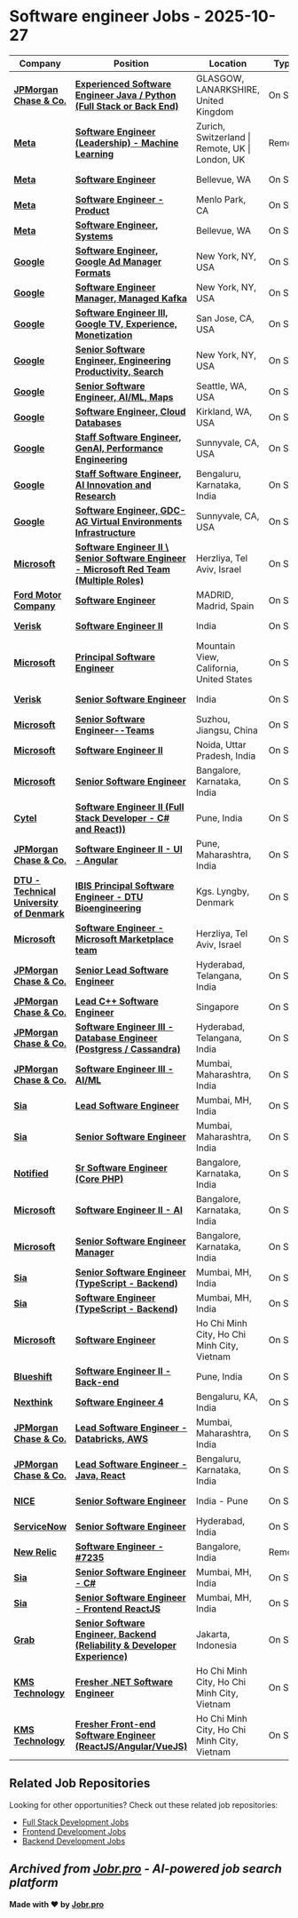# Software engineer Jobs - 2025-10-27

| Company | Position | Location | Type | Date |
| ------- | -------- | -------- | ---- | ------ |
| **[JPMorgan Chase & Co.](https://www.jpmorganchase.com/)** | **[Experienced Software Engineer Java / Python (Full Stack or Back End)](https://jobr.pro/job/31060044/experienced-software-engineer-java-python-full-stack-or-back-end?utm_source=github&utm_medium=repo&utm_campaign=github-software-engineering-jobs)** | GLASGOW, LANARKSHIRE, United Kingdom | On Site | Oct 27 |
| **[Meta](https://www.meta.com/)** | **[Software Engineer (Leadership) - Machine Learning](https://jobr.pro/job/31058701/software-engineer-leadership-machine-learning?utm_source=github&utm_medium=repo&utm_campaign=github-software-engineering-jobs)** | Zurich, Switzerland \| Remote, UK \| London, UK | Remote | Oct 27 |
| **[Meta](https://www.meta.com/)** | **[Software Engineer](https://jobr.pro/job/31058670/software-engineer?utm_source=github&utm_medium=repo&utm_campaign=github-software-engineering-jobs)** | Bellevue, WA | On Site | Oct 27 |
| **[Meta](https://www.meta.com/)** | **[Software Engineer - Product](https://jobr.pro/job/31058663/software-engineer-product?utm_source=github&utm_medium=repo&utm_campaign=github-software-engineering-jobs)** | Menlo Park, CA | On Site | Oct 27 |
| **[Meta](https://www.meta.com/)** | **[Software Engineer, Systems](https://jobr.pro/job/31058656/software-engineer-systems?utm_source=github&utm_medium=repo&utm_campaign=github-software-engineering-jobs)** | Bellevue, WA | On Site | Oct 27 |
| **[Google](https://www.google.com/)** | **[Software Engineer, Google Ad Manager Formats](https://jobr.pro/job/31058274/software-engineer-google-ad-manager-formats?utm_source=github&utm_medium=repo&utm_campaign=github-software-engineering-jobs)** | New York, NY, USA | On Site | Oct 27 |
| **[Google](https://www.google.com/)** | **[Software Engineer Manager, Managed Kafka](https://jobr.pro/job/31058284/software-engineer-manager-managed-kafka?utm_source=github&utm_medium=repo&utm_campaign=github-software-engineering-jobs)** | New York, NY, USA | On Site | Oct 27 |
| **[Google](https://www.google.com/)** | **[Software Engineer III, Google TV, Experience, Monetization](https://jobr.pro/job/31058238/software-engineer-iii-google-tv-experience-monetization?utm_source=github&utm_medium=repo&utm_campaign=github-software-engineering-jobs)** | San Jose, CA, USA | On Site | Oct 27 |
| **[Google](https://www.google.com/)** | **[Senior Software Engineer, Engineering Productivity, Search](https://jobr.pro/job/31058243/senior-software-engineer-engineering-productivity-search?utm_source=github&utm_medium=repo&utm_campaign=github-software-engineering-jobs)** | New York, NY, USA | On Site | Oct 27 |
| **[Google](https://www.google.com/)** | **[Senior Software Engineer, AI/ML, Maps](https://jobr.pro/job/31058239/senior-software-engineer-aiml-maps?utm_source=github&utm_medium=repo&utm_campaign=github-software-engineering-jobs)** | Seattle, WA, USA | On Site | Oct 27 |
| **[Google](https://www.google.com/)** | **[Software Engineer, Cloud Databases](https://jobr.pro/job/31058248/software-engineer-cloud-databases?utm_source=github&utm_medium=repo&utm_campaign=github-software-engineering-jobs)** | Kirkland, WA, USA | On Site | Oct 27 |
| **[Google](https://www.google.com/)** | **[Staff Software Engineer, GenAI, Performance Engineering](https://jobr.pro/job/31058233/staff-software-engineer-genai-performance-engineering?utm_source=github&utm_medium=repo&utm_campaign=github-software-engineering-jobs)** | Sunnyvale, CA, USA | On Site | Oct 27 |
| **[Google](https://www.google.com/)** | **[Staff Software Engineer, AI Innovation and Research](https://jobr.pro/job/31058227/staff-software-engineer-ai-innovation-and-research?utm_source=github&utm_medium=repo&utm_campaign=github-software-engineering-jobs)** | Bengaluru, Karnataka, India | On Site | Oct 27 |
| **[Google](https://www.google.com/)** | **[Software Engineer, GDC-AG Virtual Environments Infrastructure](https://jobr.pro/job/31058206/software-engineer-gdc-ag-virtual-environments-infrastructure?utm_source=github&utm_medium=repo&utm_campaign=github-software-engineering-jobs)** | Sunnyvale, CA, USA | On Site | Oct 27 |
| **[Microsoft](https://www.microsoft.com/)** | **[Software Engineer II \ Senior Software Engineer - Microsoft Red Team (Multiple Roles)](https://jobr.pro/job/31059238/software-engineer-ii-senior-software-engineer-microsoft-red-team-multiple-roles?utm_source=github&utm_medium=repo&utm_campaign=github-software-engineering-jobs)** | Herzliya, Tel Aviv, Israel | On Site | Oct 27 |
| **[Ford Motor Company](https://corporate.ford.com/)** | **[Software Engineer](https://jobr.pro/job/31058995/software-engineer?utm_source=github&utm_medium=repo&utm_campaign=github-software-engineering-jobs)** | MADRID, Madrid, Spain | On Site | Oct 27 |
| **[Verisk](https://www.verisk.com/)** | **[Software Engineer II](https://jobr.pro/job/31058336/software-engineer-ii?utm_source=github&utm_medium=repo&utm_campaign=github-software-engineering-jobs)** | India | On Site | Oct 27 |
| **[Microsoft](https://www.microsoft.com/)** | **[Principal Software Engineer](https://jobr.pro/job/31059242/principal-software-engineer?utm_source=github&utm_medium=repo&utm_campaign=github-software-engineering-jobs)** | Mountain View, California, United States | On Site | Oct 27 |
| **[Verisk](https://www.verisk.com/)** | **[Senior Software Engineer](https://jobr.pro/job/31058337/senior-software-engineer?utm_source=github&utm_medium=repo&utm_campaign=github-software-engineering-jobs)** | India | On Site | Oct 27 |
| **[Microsoft](https://www.microsoft.com/)** | **[Senior Software Engineer--Teams](https://jobr.pro/job/31059247/senior-software-engineer-teams?utm_source=github&utm_medium=repo&utm_campaign=github-software-engineering-jobs)** | Suzhou, Jiangsu, China | On Site | Oct 27 |
| **[Microsoft](https://www.microsoft.com/)** | **[Software Engineer II](https://jobr.pro/job/31059248/software-engineer-ii?utm_source=github&utm_medium=repo&utm_campaign=github-software-engineering-jobs)** | Noida, Uttar Pradesh, India | On Site | Oct 27 |
| **[Microsoft](https://www.microsoft.com/)** | **[Senior Software Engineer](https://jobr.pro/job/31059250/senior-software-engineer?utm_source=github&utm_medium=repo&utm_campaign=github-software-engineering-jobs)** | Bangalore, Karnataka, India | On Site | Oct 27 |
| **[Cytel](https://cytel.com/)** | **[Software Engineer II (Full Stack Developer - C# and React))](https://jobr.pro/job/31058174/software-engineer-ii-full-stack-developer-c-and-react?utm_source=github&utm_medium=repo&utm_campaign=github-software-engineering-jobs)** | Pune, India | On Site | Oct 27 |
| **[JPMorgan Chase & Co.](https://www.jpmorganchase.com/)** | **[Software Engineer II - UI - Angular](https://jobr.pro/job/31060077/software-engineer-ii-ui-angular?utm_source=github&utm_medium=repo&utm_campaign=github-software-engineering-jobs)** | Pune, Maharashtra, India | On Site | Oct 27 |
| **[DTU - Technical University of Denmark](https://www.dtu.dk/)** | **[IBIS Principal Software Engineer - DTU Bioengineering](https://jobr.pro/job/31060417/ibis-principal-software-engineer-dtu-bioengineering?utm_source=github&utm_medium=repo&utm_campaign=github-software-engineering-jobs)** | Kgs. Lyngby, Denmark | On Site | Oct 27 |
| **[Microsoft](https://www.microsoft.com/)** | **[Software Engineer - Microsoft Marketplace team](https://jobr.pro/job/31059272/software-engineer-microsoft-marketplace-team?utm_source=github&utm_medium=repo&utm_campaign=github-software-engineering-jobs)** | Herzliya, Tel Aviv, Israel | On Site | Oct 27 |
| **[JPMorgan Chase & Co.](https://www.jpmorganchase.com/)** | **[Senior Lead Software Engineer](https://jobr.pro/job/31060110/senior-lead-software-engineer?utm_source=github&utm_medium=repo&utm_campaign=github-software-engineering-jobs)** | Hyderabad, Telangana, India | On Site | Oct 27 |
| **[JPMorgan Chase & Co.](https://www.jpmorganchase.com/)** | **[Lead C++ Software Engineer](https://jobr.pro/job/31060026/lead-c-software-engineer?utm_source=github&utm_medium=repo&utm_campaign=github-software-engineering-jobs)** | Singapore | On Site | Oct 27 |
| **[JPMorgan Chase & Co.](https://www.jpmorganchase.com/)** | **[Software Engineer III - Database Engineer (Postgress / Cassandra)](https://jobr.pro/job/31060074/software-engineer-iii-database-engineer-postgress-cassandra?utm_source=github&utm_medium=repo&utm_campaign=github-software-engineering-jobs)** | Hyderabad, Telangana, India | On Site | Oct 27 |
| **[JPMorgan Chase & Co.](https://www.jpmorganchase.com/)** | **[Software Engineer III - AI/ML](https://jobr.pro/job/31060030/software-engineer-iii-aiml?utm_source=github&utm_medium=repo&utm_campaign=github-software-engineering-jobs)** | Mumbai, Maharashtra, India | On Site | Oct 27 |
| **[Sia](https://www.sia-partners.com)** | **[Lead Software Engineer](https://jobr.pro/job/31050630/lead-software-engineer?utm_source=github&utm_medium=repo&utm_campaign=github-software-engineering-jobs)** | Mumbai, MH, India | On Site | Oct 27 |
| **[Sia](https://www.sia-partners.com)** | **[Senior Software Engineer](https://jobr.pro/job/31050631/senior-software-engineer?utm_source=github&utm_medium=repo&utm_campaign=github-software-engineering-jobs)** | Mumbai, Maharashtra, India | On Site | Oct 27 |
| **[Notified](https://www.notified.com/)** | **[Sr Software Engineer (Core PHP)](https://jobr.pro/job/31057826/sr-software-engineer-core-php?utm_source=github&utm_medium=repo&utm_campaign=github-software-engineering-jobs)** | Bangalore, Karnataka, India | On Site | Oct 27 |
| **[Microsoft](https://www.microsoft.com/)** | **[Software Engineer II - AI](https://jobr.pro/job/31059318/software-engineer-ii-ai?utm_source=github&utm_medium=repo&utm_campaign=github-software-engineering-jobs)** | Bangalore, Karnataka, India | On Site | Oct 27 |
| **[Microsoft](https://www.microsoft.com/)** | **[Senior Software Engineer Manager](https://jobr.pro/job/31059322/senior-software-engineer-manager?utm_source=github&utm_medium=repo&utm_campaign=github-software-engineering-jobs)** | Bangalore, Karnataka, India | On Site | Oct 27 |
| **[Sia](https://www.sia-partners.com)** | **[Senior Software Engineer (TypeScript - Backend)](https://jobr.pro/job/31050633/senior-software-engineer-typescript-backend?utm_source=github&utm_medium=repo&utm_campaign=github-software-engineering-jobs)** | Mumbai, MH, India | On Site | Oct 27 |
| **[Sia](https://www.sia-partners.com)** | **[Software Engineer (TypeScript - Backend)](https://jobr.pro/job/31050634/software-engineer-typescript-backend?utm_source=github&utm_medium=repo&utm_campaign=github-software-engineering-jobs)** | Mumbai, MH, India | On Site | Oct 27 |
| **[Microsoft](https://www.microsoft.com/)** | **[Software Engineer](https://jobr.pro/job/31059325/software-engineer?utm_source=github&utm_medium=repo&utm_campaign=github-software-engineering-jobs)** | Ho Chi Minh City, Ho Chi Minh City, Vietnam | On Site | Oct 27 |
| **[Blueshift](https://blueshift.com/)** | **[Software Engineer II - Back-end](https://jobr.pro/job/31048270/software-engineer-ii-back-end?utm_source=github&utm_medium=repo&utm_campaign=github-software-engineering-jobs)** | Pune, India | On Site | Oct 27 |
| **[Nexthink](https://www.nexthink.com)** | **[Software Engineer 4](https://jobr.pro/job/31049644/software-engineer-4?utm_source=github&utm_medium=repo&utm_campaign=github-software-engineering-jobs)** | Bengaluru, KA, India | On Site | Oct 27 |
| **[JPMorgan Chase & Co.](https://www.jpmorganchase.com/)** | **[Lead Software Engineer - Databricks, AWS](https://jobr.pro/job/31060027/lead-software-engineer-databricks-aws?utm_source=github&utm_medium=repo&utm_campaign=github-software-engineering-jobs)** | Mumbai, Maharashtra, India | On Site | Oct 27 |
| **[JPMorgan Chase & Co.](https://www.jpmorganchase.com/)** | **[Lead Software Engineer - Java, React](https://jobr.pro/job/31060093/lead-software-engineer-java-react?utm_source=github&utm_medium=repo&utm_campaign=github-software-engineering-jobs)** | Bengaluru, Karnataka, India | On Site | Oct 27 |
| **[NICE](https://www.nice.com/)** | **[Senior Software Engineer](https://jobr.pro/job/31045640/senior-software-engineer?utm_source=github&utm_medium=repo&utm_campaign=github-software-engineering-jobs)** | India - Pune | On Site | Oct 27 |
| **[ServiceNow](https://www.servicenow.com)** | **[Senior Software Engineer](https://jobr.pro/job/31047775/senior-software-engineer?utm_source=github&utm_medium=repo&utm_campaign=github-software-engineering-jobs)** | Hyderabad, India | On Site | Oct 27 |
| **[New Relic](https://newrelic.com/)** | **[Software Engineer - #7235](https://jobr.pro/job/31046301/software-engineer-7235?utm_source=github&utm_medium=repo&utm_campaign=github-software-engineering-jobs)** | Bangalore, India | Remote | Oct 27 |
| **[Sia](https://www.sia-partners.com)** | **[Senior Software Engineer - C#](https://jobr.pro/job/31050641/senior-software-engineer-c?utm_source=github&utm_medium=repo&utm_campaign=github-software-engineering-jobs)** | Mumbai, MH, India | On Site | Oct 27 |
| **[Sia](https://www.sia-partners.com)** | **[Senior Software Engineer - Frontend ReactJS](https://jobr.pro/job/31050643/senior-software-engineer-frontend-reactjs?utm_source=github&utm_medium=repo&utm_campaign=github-software-engineering-jobs)** | Mumbai, MH, India | On Site | Oct 27 |
| **[Grab](https://www.grab.com)** | **[Senior Software Engineer, Backend (Reliability & Developer Experience)](https://jobr.pro/job/31048863/senior-software-engineer-backend-reliability-developer-experience?utm_source=github&utm_medium=repo&utm_campaign=github-software-engineering-jobs)** | Jakarta, Indonesia | On Site | Oct 27 |
| **[KMS Technology](https://careers.kms-technology.com)** | **[Fresher .NET Software Engineer](https://jobr.pro/job/31049585/fresher-net-software-engineer?utm_source=github&utm_medium=repo&utm_campaign=github-software-engineering-jobs)** | Ho Chi Minh City, Ho Chi Minh City, Vietnam | On Site | Oct 27 |
| **[KMS Technology](https://careers.kms-technology.com)** | **[Fresher Front-end Software Engineer (ReactJS/Angular/VueJS)](https://jobr.pro/job/31049587/fresher-front-end-software-engineer-reactjsangularvuejs?utm_source=github&utm_medium=repo&utm_campaign=github-software-engineering-jobs)** | Ho Chi Minh City, Ho Chi Minh City, Vietnam | On Site | Oct 27 |

## Related Job Repositories

Looking for other opportunities? Check out these related job repositories:

- [Full Stack Development Jobs](https://github.com/jobs-jobr-pro/Full-Stack-Development-Jobs)
- [Frontend Development Jobs](https://github.com/jobs-jobr-pro/Frontend-Development-Jobs)
- [Backend Development Jobs](https://github.com/jobs-jobr-pro/Backend-Development-Jobs)



*Archived from [Jobr.pro](https://jobr.pro?utm_source=github&utm_medium=repo&utm_campaign=github-software-engineering-jobs) - AI-powered job search platform*
---

**Made with ❤️ by [Jobr.pro](https://jobr.pro?utm_source=github&utm_medium=repo&utm_campaign=github-software-engineering-jobs)**